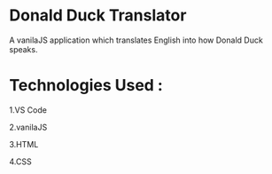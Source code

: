 # Donald Duck Translator


 A vanilaJS application which translates English into how Donald Duck speaks.
 
 
# Technologies Used :
1.VS Code

2.vanilaJS

3.HTML

4.CSS

